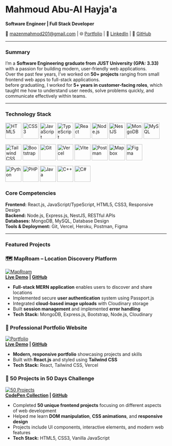 # Mahmoud Abu-Al Hayja'a
**Software Engineer | Full Stack Developer**

📧 mazenmahmod201@gmail.com | 🌐 [Portfolio](https://mahmoud-portfolio-henna.vercel.app/) | 💼 [LinkedIn](https://www.linkedin.com/in/mahmoud-mazen-30a270275) | 🐙 [GitHub](https://github.com/MahmoudMa2002)

---

### Summary
I’m a **Software Engineering graduate from JUST University (GPA: 3.33)** with a passion for building modern, user-friendly web applications.  
Over the past few years, I’ve worked on **50+ projects** ranging from small frontend web apps to full-stack applications.  
before graduatiing, I worked for **5+ years in customer-facing roles**, which taught me how to understand user needs, solve problems quickly, and communicate effectively within teams.  

---

### Technology Stack
<p align="left">
  <img src="https://www.svgrepo.com/show/452228/html-5.svg" alt="HTML5" width="50" height="50"/>
  <img src="https://www.svgrepo.com/show/452185/css-3.svg" alt="CSS3" width="50" height="50"/>
  <img src="https://www.svgrepo.com/show/353925/javascript.svg" alt="JavaScript" width="50" height="50"/>
  <img src="https://www.svgrepo.com/show/354478/typescript-icon.svg" alt="TypeScript" width="50" height="50"/>
  <img src="https://www.svgrepo.com/show/452092/react.svg" alt="React" width="50" height="50"/>
  <img src="https://www.svgrepo.com/show/452075/node-js.svg" alt="Node.js" width="50" height="50"/>
  <img src="https://www.svgrepo.com/show/373872/nestjs.svg" alt="NestJS" width="50" height="50"/>
  <img src="https://www.svgrepo.com/show/331488/mongodb.svg" alt="MongoDB" width="50" height="50"/>
  <img src="https://www.svgrepo.com/show/303251/mysql-logo.svg" alt="MySQL" width="50" height="50"/>
</p>

<p align="left">
  <img src="https://www.svgrepo.com/show/374118/tailwind.svg" alt="Tailwind CSS" width="50" height="50"/>
  <img src="https://www.svgrepo.com/show/353498/bootstrap.svg" alt="Bootstrap" width="50" height="50"/>
  <img src="https://www.svgrepo.com/show/452210/git.svg" alt="Git" width="50" height="50"/>
  <img src="https://www.svgrepo.com/show/361653/vercel-logo.svg" alt="Vercel" width="50" height="50"/>
  <img src="https://www.svgrepo.com/show/374167/vite.svg" alt="Vite" width="50" height="50"/>
  <img src="https://www.svgrepo.com/show/354202/postman-icon.svg" alt="Postman" width="50" height="50"/>
  <img src="https://www.svgrepo.com/show/354035/mapbox-icon.svg" alt="Mapbox" width="50" height="50"/>
  <img src="https://www.svgrepo.com/show/448222/figma.svg" alt="Figma" width="50" height="50"/>
</p>

<p align="left">
  <img src="https://www.svgrepo.com/show/452091/python.svg" alt="Python" width="50" height="50"/>
  <img src="https://www.svgrepo.com/show/452088/php.svg" alt="PHP" width="50" height="50"/>
  <img src="https://www.svgrepo.com/show/452234/java.svg" alt="Java" width="50" height="50"/>
  <img src="https://www.svgrepo.com/show/452183/cpp.svg" alt="C++" width="50" height="50"/>
  <img src="https://www.svgrepo.com/show/353622/c-sharp.svg" alt="C#" width="50" height="50"/>
</p>

### Core Competencies
**Frontend:** React.js, JavaScript/TypeScript, HTML5, CSS3, Responsive Design  
**Backend:** Node.js, Express.js, NestJS, RESTful APIs  
**Databases:** MongoDB, MySQL, Database Design  
**Tools & Deployment:** Git, Vercel, Heroku, Postman, Figma

---

### Featured Projects

### 🗺️ MapRoam – Location Discovery Platform
[![MapRoam](https://res.cloudinary.com/dqcv0p9p6/image/upload/v1749575325/Screenshot_1_zr3lzp.png)](https://jomap.onrender.com)  
**[Live Demo](https://jomap.onrender.com) | [GitHub](https://github.com/MahmoudMa2002/MapRoam)**
- **Full-stack MERN application** enables users to discover and share locations
- Implemented secure **user authentication** system using Passport.js
- Integrated **cloud-based image uploads** with Cloudinary storage
- Built **session management** and implemented **error handling**
- **Tech Stack:** MongoDB, Express.js, Bootstrap, Node.js, Cloudinary

### 💼 Professional Portfolio Website
[![Portfolio](https://res.cloudinary.com/dqcv0p9p6/image/upload/v1750347434/Screenshot_4_kwyvnj.png)](https://mahmoud-portfolio-henna.vercel.app/)  
**[Live Demo](https://mahmoud-portfolio-henna.vercel.app/) | [GitHub](https://github.com/MahmoudMa2002/Mahmoud_Portfolio)**
- **Modern, responsive portfolio** showcasing projects and skills
- Built with **React.js** and styled using **Tailwind CSS**
- **Tech Stack:** React, Tailwind CSS, Vercel

### 🚀 50 Projects in 50 Days Challenge
[![50 Projects](https://res.cloudinary.com/dqcv0p9p6/image/upload/v1755782055/photo_2025-06-18_13-05-57_aswiba.jpg)](https://codepen.io/collection/YwEpgk)  
**[CodePen Collection](https://codepen.io/collection/YwEpgk) | [GitHub](https://github.com/MahmoudMa2002/50projects50days)**
- Completed **50 unique frontend projects** focusing on different aspects of web development
- Helped me learn **DOM manipulation**, **CSS animations**, and **responsive design**
- Projects include UI components, interactive elements, and modern web features
- **Tech Stack:** HTML5, CSS3, Vanilla JavaScript



